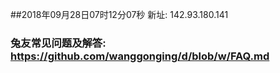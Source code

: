 ##2018年09月28日07时12分07秒 新址: 142.93.180.141
### 兔友常见问题及解答: https://github.com/wanggonging/d/blob/w/FAQ.md

